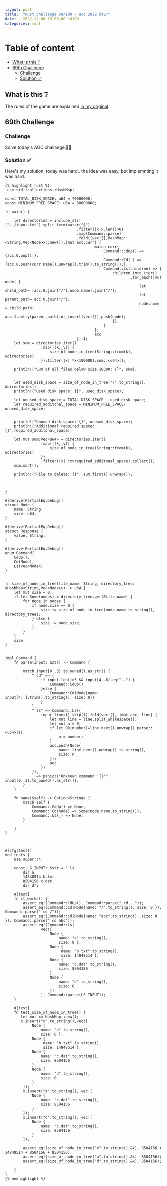 ```yaml
---
layout: post
title:  "Rust challenge 69/100 - aoc 2022 day7"
date:   2022-12-06 15:05:00 +0100
categories: rust
---
```



#  Table of content
<!-- MarkdownTOC autolink="true" -->

- [What is this :grey_question:](#what-is-this-grey_question)
- [69th Challenge](#69th-challenge)
    - [Challenge](#challenge)
    - [Solution :white_check_mark:](#solution-white_check_mark)

<!-- /MarkdownTOC -->

## What is this :grey_question: 

The rules of the game are explained [in my original](https://maebli.github.io/rust/2021/10/18/100rust.html). 

## 69th Challenge
### Challenge

Solve today's AOC challange.🎅🦀

### Solution :white_check_mark:

Here's my solution, today was hard.. the Idea was easy, but implemnting it was hard. 

    {% highlight rust %}
     use std::collections::HashMap;

    const TOTAL_DISK_SPACE: u64 = 70000000;
    const MINIMUM_FREE_SPACE: u64 = 30000000;

    fn main() {

        let directories = include_str!("../input.txt").split_terminator("$")
                                    .filter(|x|x.len()>0)
                                    .map(Command::parse)
                                    .fold((vec![],HashMap::<String,Vec<Node>>::new()),|mut acc,curr| {
                                            match curr{
                                                Command::CdUp() => {acc.0.pop();},
                                                Command::Cd(_) => {acc.0.push(curr.name().unwrap().trim().to_string());},
                                                Command::Ls(children) => {
                                                    children.into_iter()
                                                            .for_each(|mut node| {
                                                                let child_path= [acc.0.join("/"),node.name].join("/");
                                                                let parent_path= acc.0.join("/");
                                                                node.name = child_path;
                                                                acc.1.entry(parent_path).or_insert(vec![]).push(node);
                                                    });
                                                }
                                            };
                                            acc
                                    }).1;
        let sum = directories.iter()
                    .map(|(k,_v)| {
                        size_of_node_in_tree(String::from(k), &directories)
                    }).filter(|x| *x<100000).sum::<u64>();

        println!("Sum of all files below size 10000: {}", sum);


        let used_disk_space = size_of_node_in_tree("/".to_string(), &directories);
        println!("Used disk space: {}", used_disk_space);

        let unused_disk_space = TOTAL_DISK_SPACE - used_disk_space;
        let required_additonal_space = MINIMUM_FREE_SPACE-unused_disk_space;
                                             

        println!("Unused disk space: {}", unused_disk_space);
        println!("Additional required space: {}",required_additonal_space);

        let mut sum:Vec<u64> = directories.iter()
                    .map(|(k,_v)| {
                        size_of_node_in_tree(String::from(k), &directories)
                    })
                    .filter(|x| *x>required_additonal_space).collect();
        sum.sort();
        
        println!("File to delete: {}", sum.first().unwrap());



    }

    #[derive(PartialEq,Debug)]
    struct Node {
        name: String,
        size: u64,
    }

    #[derive(PartialEq,Debug)]
    struct Response {
        value: String,
    }

    #[derive(PartialEq,Debug)]
    enum Command{
        CdUp(),
        Cd(Node),
        Ls(Vec<Node>)
    }


    fn size_of_node_in_tree(file_name: String, directory_tree: &HashMap<String,Vec<Node>>) -> u64 {
        let mut size = 0;
        if let Some(nodes) = directory_tree.get(&file_name) {
            for node in nodes {
                if node.size == 0 {
                    size += size_of_node_in_tree(node.name.to_string(), directory_tree);
                } else {
                    size += node.size;
                }
            }
        }
        size
    }


    impl Command {
        fn parse(input: &str) -> Command {

            match input[0..3].to_owned().as_str() {
                " cd" => {
                    if input.len()>5 && input[4..6].eq("..") {
                        Command::CdUp()
                    }else {
                        Command::Cd(Node{name: input[4..].trim().to_string(), size: 0})
                    }
                },
                " ls" => Command::Ls({
                    input.lines().skip(1).fold(vec![], |mut acc, line| {
                        let mut line = line.split_whitespace();
                        let mut n = 0;
                        if let Ok(number)=line.next().unwrap().parse::<u64>(){
                            n = number;
                        }
                        acc.push(Node{
                            name: line.next().unwrap().to_string(), 
                            size: n
                        });
                        acc
                    })
                }),
                _ => panic!("Unknown command '{}'", input[0..3].to_owned().as_str()),
            }
        }

        fn name(&self) -> Option<String> {
            match self {
                Command::CdUp() => None,
                Command::Cd(node) => Some(node.name.to_string()),
                Command::Ls(_) => None,
            }
            
        }
    }



    #[cfg(test)]
    mod tests {
        use super::*;

        const LS_INPUT: &str = " ls
            dir a
            14848514 b.txt
            8504156 c.dat
            dir d";
        
        #[test]
        fn it_works() {
            assert_eq!(Command::CdUp(), Command::parse(" cd .."));
            assert_eq!(Command::Cd(Node{name: "/".to_string(), size: 0 }), Command::parse(" cd /"));
            assert_eq!(Command::Cd(Node{name: "abc".to_string(), size: 0 }), Command::parse(" cd abc"));
            assert_eq!(Command::Ls(
                    vec![
                        Node { 
                            name: "a".to_string(), 
                            size: 0 }, 
                        Node {
                             name: "b.txt".to_string(), 
                             size: 14848514 },
                        Node { 
                            name: "c.dat".to_string(),  
                            size: 8504156 
                        }, 
                        Node {
                            name: "d".to_string(), 
                            size: 0 
                        }]
                    ), Command::parse(LS_INPUT));
        }

        #[test]
        fn test_size_of_node_in_tree() {
           let mut x= HashMap::new();
           x.insert("x".to_string(),vec![
                Node { 
                    name: "a".to_string(), 
                    size: 0 }, 
                Node {
                     name: "b.txt".to_string(), 
                     size: 14848514 },
                Node { 
                    name: "c.dat".to_string(),  
                    size: 8504156 
                }, 
                Node {
                    name: "d".to_string(), 
                    size: 0 
                }
            ]);
            x.insert("a".to_string(), vec![
                Node { 
                    name: "c.dat".to_string(),  
                    size: 8504156 
                }
            ]);
            x.insert("d".to_string(), vec![
                Node { 
                    name: "c.dat".to_string(),  
                    size: 8504156 
                }
            ]);

            assert_eq!(size_of_node_in_tree("x".to_string(),&x), 8504156 + 14848514 + 8504156 + 8504156);
            assert_eq!(size_of_node_in_tree("a".to_string(),&x), 8504156);
            assert_eq!(size_of_node_in_tree("d".to_string(),&x), 8504156);

        }
    }
    {% endhighlight %}
